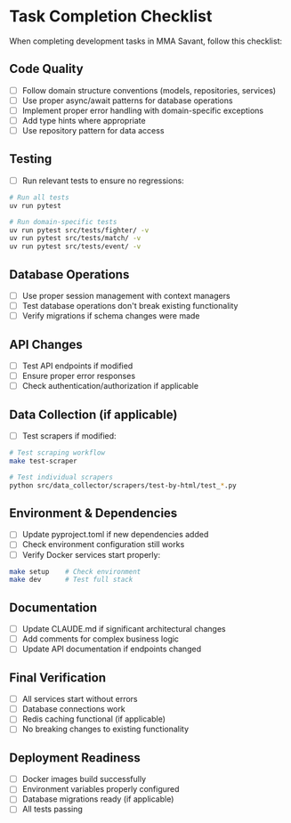 # Task Completion Checklist

When completing development tasks in MMA Savant, follow this checklist:

## Code Quality
- [ ] Follow domain structure conventions (models, repositories, services)
- [ ] Use proper async/await patterns for database operations
- [ ] Implement proper error handling with domain-specific exceptions
- [ ] Add type hints where appropriate
- [ ] Use repository pattern for data access

## Testing
- [ ] Run relevant tests to ensure no regressions:
```bash
# Run all tests
uv run pytest

# Run domain-specific tests
uv run pytest src/tests/fighter/ -v
uv run pytest src/tests/match/ -v
uv run pytest src/tests/event/ -v
```

## Database Operations
- [ ] Use proper session management with context managers
- [ ] Test database operations don't break existing functionality
- [ ] Verify migrations if schema changes were made

## API Changes
- [ ] Test API endpoints if modified
- [ ] Ensure proper error responses
- [ ] Check authentication/authorization if applicable

## Data Collection (if applicable)
- [ ] Test scrapers if modified:
```bash
# Test scraping workflow
make test-scraper

# Test individual scrapers
python src/data_collector/scrapers/test-by-html/test_*.py
```

## Environment & Dependencies
- [ ] Update pyproject.toml if new dependencies added
- [ ] Check environment configuration still works
- [ ] Verify Docker services start properly:
```bash
make setup    # Check environment
make dev      # Test full stack
```

## Documentation
- [ ] Update CLAUDE.md if significant architectural changes
- [ ] Add comments for complex business logic
- [ ] Update API documentation if endpoints changed

## Final Verification
- [ ] All services start without errors
- [ ] Database connections work
- [ ] Redis caching functional (if applicable)
- [ ] No breaking changes to existing functionality

## Deployment Readiness
- [ ] Docker images build successfully
- [ ] Environment variables properly configured
- [ ] Database migrations ready (if applicable)
- [ ] All tests passing